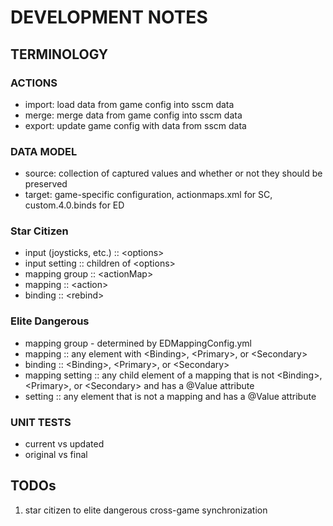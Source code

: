 # DEVELOPMENT NOTES

## TERMINOLOGY

### ACTIONS

- import: load data from game config into sscm data
- merge: merge data from game config into sscm data
- export: update game config with data from sscm data

### DATA MODEL

- source: collection of captured values and whether or not they should be preserved
- target: game-specific configuration, actionmaps.xml for SC, custom.4.0.binds for ED

### Star Citizen

- input (joysticks, etc.) :: &lt;options>
- input setting :: children of &lt;options>
- mapping group :: &lt;actionMap>
- mapping :: &lt;action>
- binding :: &lt;rebind>

### Elite Dangerous

- mapping group - determined by EDMappingConfig.yml
- mapping :: any element with &lt;Binding>, &lt;Primary>, or &lt;Secondary>
- binding :: &lt;Binding>, &lt;Primary>, or &lt;Secondary>
- mapping setting :: any child element of a mapping that is not &lt;Binding>, &lt;Primary>, or &lt;Secondary> and has a @Value attribute
- setting :: any element that is not a mapping and has a @Value attribute

### UNIT TESTS

- current vs updated
- original vs final

## TODOs

1. star citizen to elite dangerous cross-game synchronization
